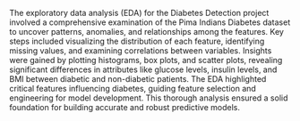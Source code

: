The exploratory data analysis (EDA) for the Diabetes Detection project involved a comprehensive examination of the Pima Indians Diabetes dataset to uncover patterns, anomalies, and relationships among the features. Key steps included visualizing the distribution of each feature, identifying missing values, and examining correlations between variables. Insights were gained by plotting histograms, box plots, and scatter plots, revealing significant differences in attributes like glucose levels, insulin levels, and BMI between diabetic and non-diabetic patients. The EDA highlighted critical features influencing diabetes, guiding feature selection and engineering for model development. This thorough analysis ensured a solid foundation for building accurate and robust predictive models.






